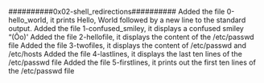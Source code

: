 ##########0x02-shell_redirections##########
Added the file 0-hello_world, it prints Hello, World followed by a new line to the standard output.
Added the file 1-confused_smiley, it displays a confused smiley “(Ôo)'
Added the file 2-hellofile, it displays the content of the /etc/passwd file
Added the file 3-twofiles, it displays the content of /etc/passwd and /etc/hosts
Added the file 4-lastlines, it displays the last ten lines of the /etc/passwd file
Added the file 5-firstlines, it prints out the first ten lines of the /etc/passwd file

